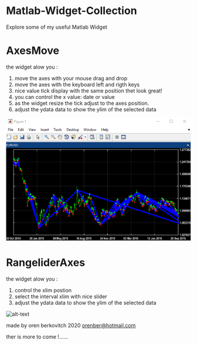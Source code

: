 # Matlab-Widget-Collection
Explore some of my useful Matlab Widget

# AxesMove
the widget alow you :
1. move the axes with your mouse drag and drop
2. move the axes with the keyboard left and rigth keys
3. nice value tick display with the same position thet look great!
4. you can control the x value: date or value  
5. as the widget resize the tick adjust to the axes position.
6. adjust the ydata data to show the ylim of the selected data  


![alt-text](AxesMove.gif)

# RangeliderAxes
the widget alow you :
1. control the xlim postion 
2. select the interval xlim with nice slider 
3. adjust the ydata data to show the ylim of the selected data  

![alt-text](RangeliderAxes.gif)

made by oren berkovitch 2020 
orenber@hotmail.com

ther is more to come !......
